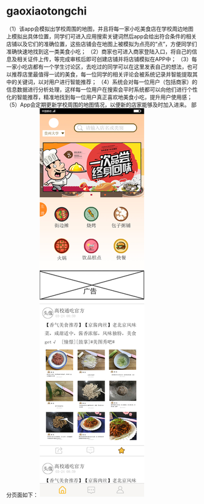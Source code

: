 # gaoxiaotongchi

（1）该app会模拟出学校周围的地图，并且将每一家小吃美食店在学校周边地图上模拟出具体位置，同学们可进入应用搜索关键词然后app会给出符合条件的相关店铺以及它们的准确位置，这些店铺会在地图上被模拟为点亮的“点”，方便同学们准确快速地找到这一类美食小吃；
（2）商家也可进入商家登陆入口，将自己的信息及相关证件上传，等完成审核后即可创建店铺并将店铺模拟在APP中；
（3）每一家小吃店都有一个学生讨论区，去吃过的同学可以在这里发表自己的想法，也可以推荐店里最值得一试的美食，每一位同学的相关评论会被系统记录并智能提取其中的关键词，以对用户进行智能推荐；
（4）系统会对每一位用户（包括商家）的信息数据进行分析处理，这样每一位用户在搜索会平时系统都可以向他们进行个性化的智能推荐，精准地找到每一位用户真正喜欢地美食小吃，提升用户使用感；
（5）App会定期更新学校周围的地图情况，以便新的店家能够及时加入进来。
部分页面如下：
![Image text](https://raw.githubusercontent.com/cheng-hui/gaoxiaotongchi/master/1.0.%E9%A6%96%E9%A1%B5.jpg)

